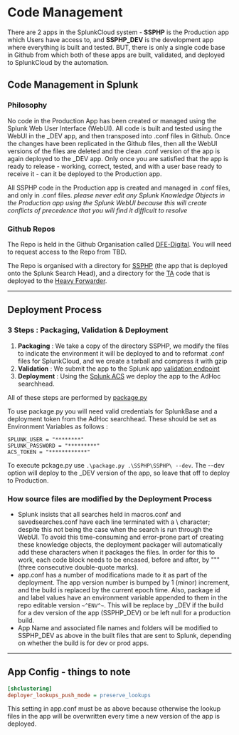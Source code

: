 # Code Management

There are 2 apps in the SplunkCloud system - **SSPHP** is the Production app which Users have access to, and **SSPHP_DEV** is the development app where everything is built and tested. BUT, there is only a single code base in Github from which both of these apps are built, validated, and deployed to SplunkCloud by the automation.

## Code Management in Splunk

### Philosophy
No code in the Production App has been created or managed using the Splunk Web User Interface (WebUI). All code is built and tested using the WebUI in the _DEV app, and then transposed into .conf files in Github. Once the changes have been replicated in the Github files, then all the WebUI versions of the files are deleted and the clean .conf version of the app is again deployed to the _DEV app. Only once you are satisfied that the app is ready to release - working, correct, tested, and with a user base ready to receive it - can it be deployed to the Production app.

All SSPHP code in the Production app is created and managed in .conf files, and only in .conf files. *please never edit any Splunk Knowledge Objects in the Production app using the Splunk WebUI because this will create conflicts of precedence that you will find it difficult to resolve*


### Github Repos
The Repo is held in the Github Organisation called [DFE-Digital](https://github.com/DFE-Digital/service-security-posture-hardening). You will need to request access to the Repo from TBD.

The Repo is organised with a directory for [SSPHP](../SSPHP) (the app that is deployed onto the Splunk Search Head), and a directory for the [TA](../TA_SSPHP) code that is deployed to the [Heavy Forwarder](./TA%20Heavy%20Forwarder%20Architecture.md).

---
## Deployment Process

### 3 Steps : Packaging, Validation & Deployment

1. **Packaging** : We take a copy of the directory SSPHP, we modify the files to indicate the environment it will be deployed to and to reformat .conf files for SplunkCloud, and we create a tarball and compress it with gzip
2. **Validation** : We submit the app to the Splunk app [validation endpoint](https://dev.splunk.com/enterprise/docs/releaseapps/cloudvetting/)
3. **Deployment** : Using the [Splunk ACS](https://docs.splunk.com/Documentation/SplunkCloud/9.0.2303/Config/ACSIntro) we deploy the app to the AdHoc searchhead. 

All of these steps are performed by [package.py](../package.py)

To use package.py you will need valid credentials for SplunkBase and a deployment token from the AdHoc searchhead. These should be set as Environment Variables as follows :
```
SPLUNK_USER = "********"
SPLUNK_PASSWORD = "*********"
ACS_TOKEN = "************"
```

To execute pckage.py use `.\package.py .\SSPHP\SSPHP\ --dev`. The --dev option will deploy to the _DEV version of the app, so leave that off to deploy to Production.


### How source files are modified by the Deployment Process
- Splunk insists that all searches held in macros.conf and savedsearches.conf have each line terminated with a \ character; despite this not being the case when the search is run through the WebUI. To avoid this time-consuming and error-prone part of creating these knowledge objects, the deployment packager will automatically add these characters when it packages the files. In order for this to work, each code block needs to be encased, before and after, by """ (three consecutive double-quote marks).
- app.conf has a number of modifications made to it as part of the deployment. The app version number is bumped by 1 (minor) increment, and the build is replaced by the current epoch time. Also, package id and label values have an environment variable appended to them in the repo editable version `~^ENV^~`. This will be replace by _DEV if the build for a dev version of the app (SSPHP_DEV) or be left null for a production build.
- App Name and associated file names and folders will be modified to SSPHP_DEV as above in the built files that are sent to Splunk, depending on whether the build is for dev or prod apps.


---
## App Config - things to note
```INI
[shclustering]
deployer_lookups_push_mode = preserve_lookups
```

This setting in app.conf must be as above because otherwise the lookup files in the app will be overwritten every time a new version of the app is deployed.